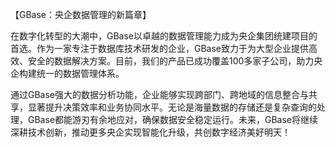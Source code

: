 【GBase：央企数据管理的新篇章】

在数字化转型的大潮中，GBase以卓越的数据管理能力成为央企集团统建项目的首选。作为一家专注于数据库技术研发的企业，GBase致力于为大型企业提供高效、安全的数据解决方案。目前，我们的产品已成功覆盖100多家子公司，助力央企构建统一的数据管理体系。

通过GBase强大的数据分析功能，企业能够实现跨部门、跨地域的信息整合与共享，显著提升决策效率和业务协同水平。无论是海量数据的存储还是复杂查询的处理，GBase都能游刃有余地应对，确保数据安全稳定运行。未来，GBase将继续深耕技术创新，推动更多央企实现智能化升级，共创数字经济美好明天！